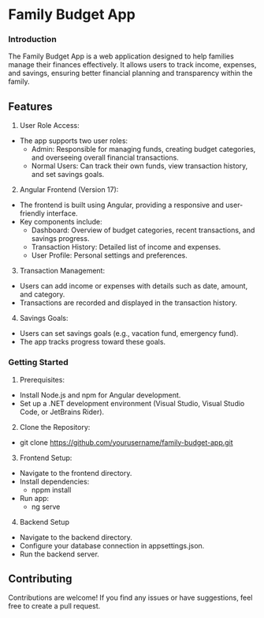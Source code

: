 # Family Budget App

### Introduction
The Family Budget App is a web application designed to help families manage their finances effectively. It allows users to track income, expenses, and savings, ensuring better financial planning and transparency within the family.

## Features

1. User Role Access:
 * The app supports two user roles:
   * Admin: Responsible for managing funds, creating budget categories, and overseeing overall financial transactions.
   * Normal Users: Can track their own funds, view transaction history, and set savings goals.
2. Angular Frontend (Version 17):
  * The frontend is built using Angular, providing a responsive and user-friendly interface.
  * Key components include:
    * Dashboard: Overview of budget categories, recent transactions, and savings progress.
    * Transaction History: Detailed list of income and expenses.
    * User Profile: Personal settings and preferences.
3. Transaction Management:
  * Users can add income or expenses with details such as date, amount, and category.
  * Transactions are recorded and displayed in the transaction history.
4. Savings Goals:
  * Users can set savings goals (e.g., vacation fund, emergency fund).
  * The app tracks progress toward these goals.

### Getting Started
1. Prerequisites:
  * Install Node.js and npm for Angular development.
  * Set up a .NET development environment (Visual Studio, Visual Studio Code, or JetBrains Rider).
2. Clone the Repository:
  * git clone https://github.com/yourusername/family-budget-app.git
3. Frontend Setup:
  * Navigate to the frontend directory.
  * Install dependencies:
    * nppm install
  * Run app:
    * ng serve
 4. Backend Setup
  * Navigate to the backend directory.
  * Configure your database connection in appsettings.json.
  * Run the backend server.

## Contributing
Contributions are welcome! If you find any issues or have suggestions, feel free to create a pull request.
  











































